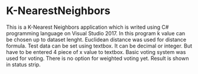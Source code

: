 # K-NearestNeighbors

This is a K-Nearest Neighbors application which is writed using C# programming language on Visual Studio 2017. 
In this program k value can be chosen up to dataset lenght. 
Euclidean distance was used for distance formula. 
Test data can be set using textbox. It can be decimal or integer. 
But have to be entered 4 piece of x value to textbox. 
Basic voting system was used for voting. 
There is no option for weighted voting yet. 
Result is shown in status strip.
